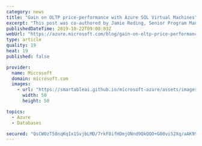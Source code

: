 ```yaml
---
category: news
title: "Gain on OLTP price-performance with Azure SQL Virtual Machines"
excerpt: "This post was co-authored by Jamie Reding, Senior Program Manager, Sadashivan Krishnamurthy, Principal Architect, and Bob Ward, Principal Architect.\r\n\r\nToday, most applications are running online transactional processing (OLTP) transactions. Online banking, purchasing a book online, booking an airline"
publishedDateTime: 2019-10-22T09:00:03Z
webUrl: "https://azure.microsoft.com/blog/gain-on-oltp-price-performance-with-azure-sql-virtual-machines/"
type: article
quality: 19
heat: 19
published: false

provider:
  name: Microsoft
  domain: microsoft.com
  images:
    - url: "https://smartableai.github.io/microsoft-azure/assets/images/organizations/microsoft.com-50x50.jpg"
      width: 50
      height: 50

topics:
  - Azure
  - Databases

secured: "QsCWOzT58nqKqIx1SvjbLMD/7rkF8ifHDmjONnd9QkQQO+G00viS2Xq/aAK9SYbHaI5/MzNq+IaxxNcaGOsmNLdtiexkRR0P8MNV1W2I9FKIIHiMmCSpO5GFVV2qaUJ43yXoZBKMZpAmdv1LmzGsDlvxXyNm5Ns4ST4RP525uG5sWTVN9UAhGIZKsw3/RRyiqxrOHM5hWtccs/ocsOIZcvadcETCd3qGrKvXULVEgwxtvyOOWNL+0fyAZcFkURXVrPn3bX0qGw1wDF46VimL1lnaUcgk6Y95UH2aAnMK45VqnTkrdC4a47KGkNybQjlG6WZYIalPxgcxoTb6nTAw+w==;Y5dbbH+74vU1qMNu66UF+g=="
---
```


